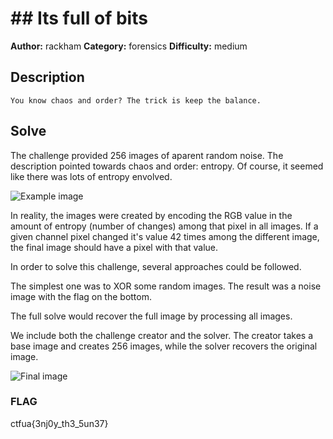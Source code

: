 # ## Its full of bits

**Author:** rackham
**Category:** forensics
**Difficulty:** medium

## Description
```
You know chaos and order? The trick is keep the balance.

```

## Solve

The challenge provided 256 images of aparent random noise. The description pointed towards chaos and order: entropy. Of course, it seemed like there was lots of entropy envolved.

![Example image](https://github.com/uac-ctf/MetaRed2021-5th-Writeups/blob/master/forensics/its_full_of_bits/0.png?raw=true)

In reality, the images were created by encoding the RGB value in the amount of entropy (number of changes) among that pixel in all images. If a given channel pixel changed it's value 42 times among the different image, the final image should have a pixel with that value.

In order to solve this challenge, several approaches could be followed. 

The simplest one was to XOR some random images. The result was a noise image with the flag on the bottom.

The full solve would recover the full image by processing all images.

We include both the challenge creator and the solver. The creator takes a base image and creates 256 images, while the solver recovers the original image.

![Final image](https://github.com/uac-ctf/MetaRed2021-5th-Writeups/blob/master/forensics/its_full_of_bits/ua_sunset.bmp?raw=true)


### FLAG

ctfua{3nj0y_th3_5un37}

